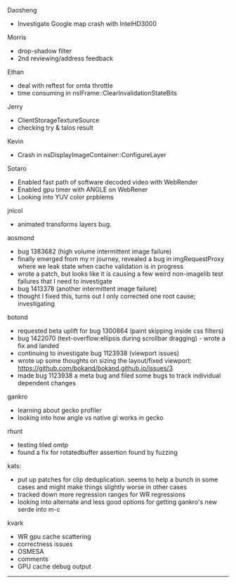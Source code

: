 Daosheng
* Investigate Google map crash with IntelHD3000

Morris
* drop-shadow filter
* 2nd reviewing/address feedback

Ethan
* deal with reftest for omta throttle
* time consuming in nsIFrame::ClearInvalidationStateBits

Jerry
* ClientStorageTextureSource
* checking try & talos result

Kevin
* Crash in nsDisplayImageContainer::ConfigureLayer



Sotaro
* Enabled fast path of software decoded video with WebRender
* Enabled gpu timer with ANGLE on WebRener
* Looking into YUV color prpblems



jnicol
* animated transforms layers bug. 



aosmond
* bug 1383682 (high volume intermittent image failure)
* finally emerged from my rr journey, revealed a bug in imgRequestProxy where we leak state when cache validation is in progress
* wrote a patch, but looks like it is causing a few weird non-imagelib test failures that I need to investigate
* bug 1413378 (another intermittent image failure)
* thought I fixed this, turns out I only corrected one root cause; investigating



botond
* requested beta uplift for bug 1300864 (paint skipping inside css filters) 
* bug 1422070 (text-overflow:ellipsis during scrollbar dragging) - wrote a fix and landed 
* continuing to investigate bug 1123938 (viewport issues) 
* wrote up some thoughts on sizing the layout/fixed viewport: https://github.com/bokand/bokand.github.io/issues/3
* made bug 1123938 a meta bug and filed some bugs to track individual dependent changes



gankro
* learning about gecko profiler
* looking into how angle vs native gl works in gecko



rhunt
* testing tiled omtp
* found a fix for rotatedbuffer assertion found by fuzzing



kats:
* put up patches for clip deduplication. seems to help a bunch in some cases and might make things slightly worse in other cases
* tracked down more regression ranges for WR regressions
* looking into alternate and less good options for getting gankro's new serde into m-c



kvark
* WR gpu cache scattering
* correctness issues
* OSMESA
* comments
* GPU cache debug output

________________


